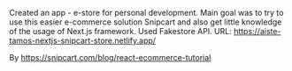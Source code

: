 Created an app - e-store for personal development. 
Main goal was to try to use this easier e-commerce solution Snipcart and also get little knowledge of the usage of Next.js framework. Used Fakestore API.
URL: https://aiste-tamos-nextjs-snipcart-store.netlify.app/

By https://snipcart.com/blog/react-ecommerce-tutorial
